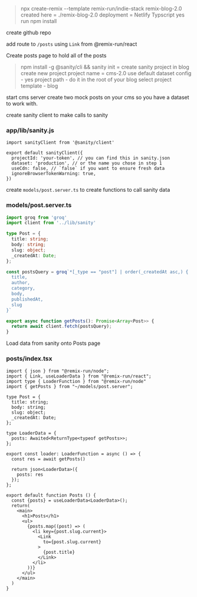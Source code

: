 > npx create-remix --template remix-run/indie-stack remix-blog-2.0
created here = ./remix-blog-2.0
deployment = Netlify
Typscript
yes run npm install

create github repo 

add route to `/posts` using `Link` from @remix-run/react

Create posts page to hold all of the posts

> npm install -g @sanity/cli && sanity init = create sanity project in blog
create new project
project name = cms-2.0
use default dataset config - yes
project path - do it in the root of your blog
select project template - blog

start cms server
create two mock posts on your cms so you have a dataset to work with. 

create sanity client to make calls to sanity
### app/lib/sanity.js
```
import sanityClient from '@sanity/client'

export default sanityClient({
  projectId: 'your-token', // you can find this in sanity.json
  dataset: 'production', // or the name you chose in step 1
  useCdn: false, // `false` if you want to ensure fresh data
  ignoreBrowserTokenWarning: true,
})
```

create `models/post.server.ts` to create functions to call sanity data
### models/post.server.ts
```ts
import groq from 'groq'
import client from '../lib/sanity'

type Post = {
  title: string;
  body: string;
  slug: object;
  _createdAt: Date;
};

const postsQuery = groq`*[_type == "post"] | order(_createdAt asc,) {
  title,
  author,
  category,
  body,
  publishedAt,
  slug
}`

export async function getPosts(): Promise<Array<Post>> {
  return await client.fetch(postsQuery);
}
```

Load data from sanity onto Posts page
### posts/index.tsx
```tsx
import { json } from "@remix-run/node";
import { Link, useLoaderData } from "@remix-run/react";
import type { LoaderFunction } from "@remix-run/node"
import { getPosts } from "~/models/post.server";

type Post = {
  title: string;
  body: string;
  slug: object;
  _createdAt: Date;
};

type LoaderData = {
  posts: Awaited<ReturnType<typeof getPosts>>;
};

export const loader: LoaderFunction = async () => {
  const res = await getPosts()

  return json<LoaderData>({
    posts: res
  });
};

export default function Posts () {
  const {posts} = useLoaderData<LoaderData>();
  return(
    <main>
      <h1>Posts</h1>
      <ul>
        {posts.map((post) => (
          <li key={post.slug.current}>
            <Link
              to={post.slug.current}
            > 
              {post.title}
            </Link>
          </li>
        ))}
      </ul>
    </main>
  )
}
```

